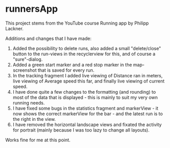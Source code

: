 # runnersApp
This project stems from the YouTube course Running app by Philipp Lackner. 

Additions and changes that I have made:

1. Added the possibility to delete runs, also added a small "delete/close" button to the run-views in the recyclerview for this, and of course a "sure"-dialog.
2. Added a green start marker and a red stop marker in the map-screenshot that is saved for every run.
3. In the tracking fragment I added live viewing of Distance ran in meters, live viewing of Average speed this far, and finally live viewing of current speed.
4. I have done quite a few changes to the formatting (and rounding) to most of the data that is displayed - this is mainly to suit my very own running needs. 
5. I have fixed some bugs in the statistics fragment and markerView - it now shows the correct markerView for the bar - and the latest run is to the right in the view. 
6. I have removed the horizontal landscape views and fixated the activity for portrait (mainly because I was too lazy to change all layouts).

Works fine for me at this point.




